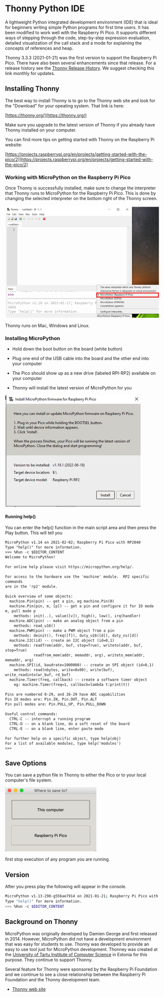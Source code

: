 # Thonny Python IDE
A lightweight Python integrated development environment (IDE) that is ideal for beginners writing simple Python programs for first time users.  It has been modified to work well with the Raspberry Pi Pico.  It supports different ways of stepping through the code, step-by-step expression evaluation, detailed visualization of the call stack and a mode for explaining the concepts of references and heap.

Thonny 3.3.3 (2021-01-21) was the first version to support the Raspberry Pi Pico.  There have also been several enhancements since that release.  For a release history see the [Thonny Release History](https://github.com/thonny/thonny/blob/master/CHANGELOG.rst).  We suggest checking this link monthly for updates.

## Installing Thonny

The best way to install Thonny is to go to the Thonny web site and look for the "Download" for your opeating system.  That link is here:

[https://thonny.org/](https://thonny.org/)

Make sure you upgrade to the latest version of Thonny if you already have Thonny installed on your computer.

You can find more tips on getting started with Thonny on the Raspberry Pi website:

[https://projects.raspberrypi.org/en/projects/getting-started-with-the-pico/2](https://projects.raspberrypi.org/en/projects/getting-started-with-the-pico/2)

### Working with MicroPython on the Raspberry Pi Pico

Once Thonny is successfully installed, make sure to change the interpreter that Thonny runs to MicroPython for the Raspberry Pi Pico.  This is done by changing the selected interpreter on the bottom right of the Thonny screen.

![interpreter setting](./img/GettingStartedWithRaspberryPiThonny.jpg)

Thonny runs on Mac, Windows and Linux.

### Installing MicroPython

- Hold down the boot button on the board (white button)

- Plug one end of the USB cable into the board and the other end into your computer

-  The Pico should show up as a new drive (labeled RPI-RP2) available on your computer

- Thonny will install the latest version of MicroPython for you

![Installing MicroPython](./img/thonnyMicroPythonUpload.jpg)

#### Running help()
You can enter the help() function in the main script area and then press the Play button.  This will tell you 

```
MicroPython v1.14 on 2021-02-02; Raspberry Pi Pico with RP2040
Type "help()" for more information.
>>> %Run -c $EDITOR_CONTENT
Welcome to MicroPython!

For online help please visit https://micropython.org/help/.

For access to the hardware use the 'machine' module.  RP2 specific commands
are in the 'rp2' module.

Quick overview of some objects:
  machine.Pin(pin) -- get a pin, eg machine.Pin(0)
  machine.Pin(pin, m, [p]) -- get a pin and configure it for IO mode m, pull mode p
    methods: init(..), value([v]), high(), low(), irq(handler)
  machine.ADC(pin) -- make an analog object from a pin
    methods: read_u16()
  machine.PWM(pin) -- make a PWM object from a pin
    methods: deinit(), freq([f]), duty_u16([d]), duty_ns([d])
  machine.I2C(id) -- create an I2C object (id=0,1)
    methods: readfrom(addr, buf, stop=True), writeto(addr, buf, stop=True)
             readfrom_mem(addr, memaddr, arg), writeto_mem(addr, memaddr, arg)
  machine.SPI(id, baudrate=1000000) -- create an SPI object (id=0,1)
    methods: read(nbytes, write=0x00), write(buf), write_readinto(wr_buf, rd_buf)
  machine.Timer(freq, callback) -- create a software timer object
    eg: machine.Timer(freq=1, callback=lambda t:print(t))

Pins are numbered 0-29, and 26-29 have ADC capabilities
Pin IO modes are: Pin.IN, Pin.OUT, Pin.ALT
Pin pull modes are: Pin.PULL_UP, Pin.PULL_DOWN

Useful control commands:
  CTRL-C -- interrupt a running program
  CTRL-D -- on a blank line, do a soft reset of the board
  CTRL-E -- on a blank line, enter paste mode

For further help on a specific object, type help(obj)
For a list of available modules, type help('modules')
>>> 
```
## Save Options
You can save a python file in Thonny to either the Pico or to your local computer's file system.

![](./img/save-local-pico.png)

first stop execution of any program you are running.

## Version
After you press play the following will appear in the console.

```sh
MicroPython v1.13-290-g556ae7914 on 2021-01-21; Raspberry Pi Pico with RP2040
Type "help()" for more information.
>>> %Run -c $EDITOR_CONTENT
```

## Background on Thonny

MicroPython was originally developed by Damien George and first released in 2014.  However, MicroPython did not have a development environment that was easy for students to use.  Thonny was developed to provide an easy to use tool just for MicroPython development.  Thonney was created at the [University of Tartu Institute of Computer Science](https://www.cs.ut.ee/en) in Estonia for this purpose.  They continue to support Thonny.

Several feature for Thonny were sponsored by the Raspberry Pi Foundation and we continue to see a close relationship between the Raspberry Pi Foundation and the Thonny development team.

* [Thonny web site](https://thonny.org/)

